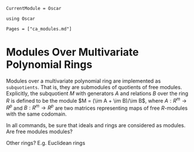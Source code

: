 ```@meta
CurrentModule = Oscar
```

```@setup oscar
using Oscar
```

```@contents
Pages = ["ca_modules.md"]
```

# Modules Over Multivariate Polynomial Rings

Modules over a multivariate polynomial ring are implemented as `subquotients`.
That is, they are  submodules of quotients of free modules. Explicitly, the subquotient
$M$ with generators $A$ and relations $B$ over the ring $R$ is defined to be the module
$M = (\im A + \im B)/\im B$, where $A: R^m\rightarrow R^p$ and $B: R^m\rightarrow R^p$
are two matrices representing maps of free $R$-modules with the same codomain.

In all commands, be sure that ideals and rings are considered as modules. Are free modules modules?

Other rings? E.g. Euclidean rings

